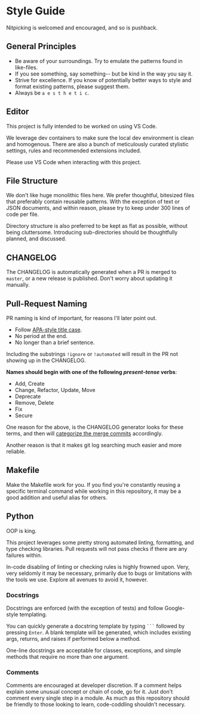 # Style Guide

Nitpicking is welcomed and encouraged, and so is pushback.

## General Principles

- Be aware of your surroundings. Try to emulate the patterns found in like-files.
- If you see something, say something-- but be kind in the way you say it.
- Strive for excellence. If you know of potentially better ways to style and format
existing patterns, please suggest them.
- Always be ` a e s t h e t i c `.

## Editor

This project is fully intended to be worked on using VS Code.

We leverage dev containers to make sure the local dev environment is clean and
homogenous. There are also a bunch of meticulously curated stylistic settings, rules
and recommended extensions included.

Please use VS Code when interacting with this project.

## File Structure

We don't like huge monolithic files here. We prefer thoughtful, bitesized files that
preferably contain reusable patterns. With the exception of text or JSON documents,
and within reason, please try to keep under 300 lines of code per file.

Directory structure is also preferred to be kept as flat as possible, without being
cluttersome. Introducing sub-directories should be thoughtfully planned, and
discussed.

## CHANGELOG

The CHANGELOG is automatically generated when a PR is merged to `master`, or a new
release is published. Don't worry about updating it manually.

## Pull-Request Naming

PR naming is kind of important, for reasons I'll later point out.

- Follow [APA-style title case](https://apastyle.apa.org/style-grammar-guidelines/capitalization/title-case).
- No period at the end.
- No longer than a brief sentence.

Including the substrings `!ignore` or `!automated` will result in the PR not showing
up in the CHANGELOG.

**Names should begin with one of the following *present-tense* verbs**:
- Add, Create
- Change, Refactor, Update, Move
- Deprecate
- Remove, Delete
- Fix
- Secure

One reason for the above, is the CHANGELOG generator looks for these terms, and then
will [categorize the merge commits](.gitchangelog/.gitchangelog.rc#L10-L18)
accordingly.

Another reason is that it makes git log searching much easier and more reliable.

## Makefile

Make the Makefile work for you. If you find you're constantly reusing a specific
terminal command while working in this repository, it may be a good addition and
useful alias for others.

## Python

OOP is king.

This project leverages some pretty strong automated linting, formatting, and type
checking libraries. Pull requests will not pass checks if there are any failures
within.

In-code disabling of linting or checking rules is highly frowned upon. Very, very
seldomly it may be necessary, primarily due to bugs or limitations with the tools we
use. Explore all avenues to avoid it, however.

### Docstrings

Docstrings are enforced (with the exception of tests) and follow Google-style
templating.

You can quickly generate a docstring template by typing ` ``` ` followed by
pressing `Enter`. A blank template will be generated, which includes existing args,
returns, and raises if performed below a method.

One-line docstrings are acceptable for classes, exceptions, and simple methods that
require no more than one argument.

### Comments

Comments are encouraged at developer discretion. If a comment helps explain some
unusual concept or chain of code, go for it. Just don't comment every single step in
a module. As much as this repository should be friendly to those looking to learn,
code-coddling shouldn't necessary.
